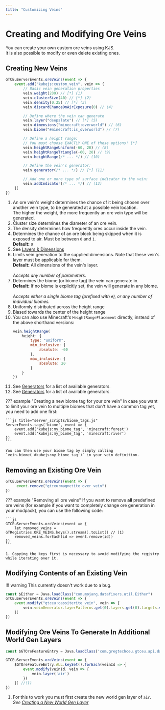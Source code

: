```yaml
---
title: "Customizing Veins"
---
```



# Creating and Modifying Ore Veins

You can create your own custom ore veins using KJS.  
It is also possible to modify or even delete existing ones.


## Creating New Veins

```js title="server_scripts/custom_ore_vein.js"
GTCEuServerEvents.oreVeins(event => {
    event.add("kubejs:custom_vein", vein => {
        // Basic vein generation properties
        vein.weight(200) // [*] (1)
        vein.clusterSize(40) // [*] (2)
        vein.density(0.25) // [*] (3)
        vein.discardChanceOnAirExposure(0) // (4)

        // Define where the vein can generate
        vein.layer("deepslate") // [*] (5)
        vein.dimensions("minecraft:overworld") // (6)
        vein.biome("#minecraft:is_overworld") // (7)

        // Define a height range:
        // You must choose EXACTLY ONE of these options! [*]
        vein.heightRangeUniform(-60, 20) // (8)
        vein.heightRangeTriangle(-60, 20) // (9)
        vein.heightRange(/* ... */) // (10)

        // Define the vein's generator:
        vein.generator(/* ... */) // [*] (11)

        // Add one or more type of surface indicator to the vein:
        vein.addIndicator(/* ... */) // (12)
    })
})
```

1. An ore vein's weight determines the chance of it being chosen over another vein type, to be generated at a possible vein location.  
   The higher the weight, the more frequently an ore vein type will be generated.
2. Cluster size determines the diameter of an ore vein.
3. The density determines how frequently ores occur inside the vein.
4. Determines the chance of an ore block being skipped when it is exposed to air. Must be between `0` and `1`.  
   **Default:** `0`
5. See [Layers & Dimensions](./04-Layers-and-Dimensions.md)
6. Limits vein generation to the supplied dimensions. Note that these vein's layer must be applicable for them.  
   **Default:** All dimensions of the vein's layer.  
   <br>
   _Accepts any number of parameters._
7. Determines the biome (or biome tag) the vein can generate in.  
   **Default:** If no biome is explicitly set, the vein will generate in any biome.  
   <br>
   _Accepts either a single biome tag (prefixed with `#`), or any number of individual biomes._
8. Uniformly distributed across the height range
9. Biased towards the center of the height range
10. You can also use Minecraft's `HeightRangePlacement` directly, instead of the above shorthand versions:  
    ```js
    vein.heightRange(
        height: {
            type: "uniform",
            min_inclusive: {
                absolute: -60
            },
            max_inclusive: {
                absolute: 20
            }
        }
    })
    ```
11. See [Generators](./02-Generators.md#vein-generators) for a list of available generators.
12. See [Generators](./02-Generators.md#indicator-generators) for a list of available generators.


??? example "Creating a new biome tag for your ore vein"
    In case you want to limit your ore vein to multiple biomes that don't have a common tag yet, you need to add one first:

    ```js title="server_scripts/biome_tags.js"
    ServerEvents.tags('biome', event => {
        event.add('kubejs:my_biome_tag', 'minecraft:forest')
        event.add('kubejs:my_biome_tag', 'minecraft:river')
    })
    ```

    You can then use your biome tag by simply calling `vein.biome('#kubejs:my_biome_tag')` in your vein definition.


## Removing an Existing Ore Vein

```js title="server_scripts/remove_ore_vein.js"
GTCEuServerEvents.oreVeins(event => {
     event.remove("gtceu:magnetite_over_vein") 
})
```


??? example "Removing all ore veins"
    If you want to remove **all** predefined ore veins (for example if you want to completely change ore generation
    in your modpack), you can use the following code:

    ```js
    GTCEuServerEvents.oreVeins(event => {
        let removed_veins = GTRegistries.ORE_VEINS.keys().stream().toList() // (1)
        removed_veins.forEach(id => event.remove(id))
    })
    ```

    1. Copying the keys first is necessary to avoid modifying the registry while iterating over it.


## Modifying Contents of an Existing Vein

!!! warning
    This currently doesn't work due to a bug.

```js title="modify_ore_vein.js"
const $Either = Java.loadClass("com.mojang.datafixers.util.Either")
GTCEuServerEvents.oreVeins(event => {
    event.modify("gtceu:cassiterite_vein", vein => {
        vein.veinGenerator.layerPatterns.get(0).layers.get(0).targets.set(0, $Either.right(GTMaterials.get('diamond')))
    })
})
```


## Modifying Ore Veins To Generate In Additional World Gen Layers

```js title="ore_vein_modify_worl_gen_layers.js"
const $GTOreFeatureEntry = Java.loadClass('com.gregtechceu.gtceu.api.data.worldgen.GTOreFeatureEntry')

GTCEuServerEvents.oreVeins(event => {
    $GTOreFeatureEntry.ALL.keySet().forEach(veinId => {
        event.modify(veinId, vein => {
            vein.layer('air')
        })
    }) //(1)
})
```

1. For this to work you must first create the new world gen layer of `air`.  
   _See [Creating a New World Gen Layer](./03-Layers-and-Dimensions.md#creating-a-new-world-gen-layer)_
